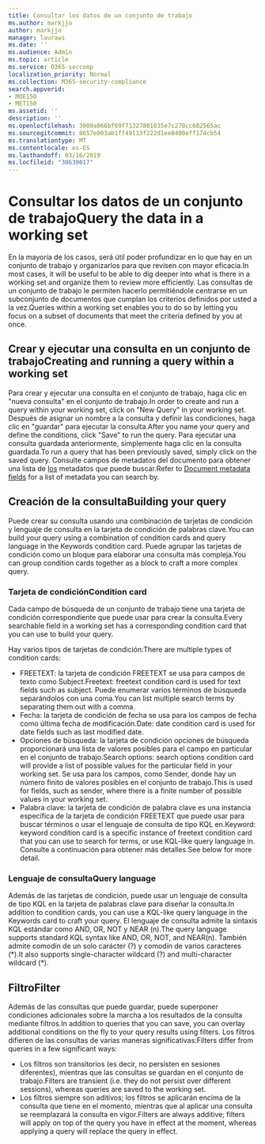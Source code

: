 ```yaml
---
title: Consultar los datos de un conjunto de trabajo
ms.author: markjjo
author: markjjo
manager: laurawi
ms.date: ''
ms.audience: Admin
ms.topic: article
ms.service: O365-seccomp
localization_priority: Normal
ms.collection: M365-security-compliance
search.appverid:
- MOE150
- MET150
ms.assetid: ''
description: ''
ms.openlocfilehash: 3000a066bf69f71327801035e7c270cc602565ac
ms.sourcegitcommit: 8657e003ab1ff49113f222d1ee8400eff174cb54
ms.translationtype: MT
ms.contentlocale: es-ES
ms.lasthandoff: 03/16/2019
ms.locfileid: "30639017"
---
```

# <a name="query-the-data-in-a-working-set"></a><span data-ttu-id="7e62c-102">Consultar los datos de un conjunto de trabajo</span><span class="sxs-lookup"><span data-stu-id="7e62c-102">Query the data in a working set</span></span>

<span data-ttu-id="7e62c-103">En la mayoría de los casos, será útil poder profundizar en lo que hay en un conjunto de trabajo y organizarlos para que revisen con mayor eficacia.</span><span class="sxs-lookup"><span data-stu-id="7e62c-103">In most cases, it will be useful to be able to dig deeper into what is there in a working set and organize them to review more efficiently.</span></span> <span data-ttu-id="7e62c-104">Las consultas de un conjunto de trabajo le permiten hacerlo permitiéndole centrarse en un subconjunto de documentos que cumplan los criterios definidos por usted a la vez.</span><span class="sxs-lookup"><span data-stu-id="7e62c-104">Queries within a working set enables you to do so by letting you focus on a subset of documents that meet the criteria defined by you at once.</span></span>

## <a name="creating-and-running-a-query-within-a-working-set"></a><span data-ttu-id="7e62c-105">Crear y ejecutar una consulta en un conjunto de trabajo</span><span class="sxs-lookup"><span data-stu-id="7e62c-105">Creating and running a query within a working set</span></span>

<span data-ttu-id="7e62c-106">Para crear y ejecutar una consulta en el conjunto de trabajo, haga clic en "nueva consulta" en el conjunto de trabajo.</span><span class="sxs-lookup"><span data-stu-id="7e62c-106">In order to create and run a query within your working set, click on "New Query" in your working set.</span></span> <span data-ttu-id="7e62c-107">Después de asignar un nombre a la consulta y definir las condiciones, haga clic en "guardar" para ejecutar la consulta.</span><span class="sxs-lookup"><span data-stu-id="7e62c-107">After you name your query and define the conditions, click "Save" to run the query.</span></span> <span data-ttu-id="7e62c-108">Para ejecutar una consulta guardada anteriormente, simplemente haga clic en la consulta guardada.</span><span class="sxs-lookup"><span data-stu-id="7e62c-108">To run a query that has been previously saved, simply click on the saved query.</span></span> <span data-ttu-id="7e62c-109">Consulte campos de metadatos del documento para obtener una lista de [los](document-metadata-fields.md) metadatos que puede buscar.</span><span class="sxs-lookup"><span data-stu-id="7e62c-109">Refer to [Document metadata fields](document-metadata-fields.md) for a list of metadata you can search by.</span></span>

## <a name="building-your-query"></a><span data-ttu-id="7e62c-110">Creación de la consulta</span><span class="sxs-lookup"><span data-stu-id="7e62c-110">Building your query</span></span>

<span data-ttu-id="7e62c-111">Puede crear su consulta usando una combinación de tarjetas de condición y lenguaje de consulta en la tarjeta de condición de palabras clave.</span><span class="sxs-lookup"><span data-stu-id="7e62c-111">You can build your query using a combination of condition cards and query language in the Keywords condition card.</span></span> <span data-ttu-id="7e62c-112">Puede agrupar las tarjetas de condición como un bloque para elaborar una consulta más compleja.</span><span class="sxs-lookup"><span data-stu-id="7e62c-112">You can group condition cards together as a block to craft a more complex query.</span></span>

### <a name="condition-card"></a><span data-ttu-id="7e62c-113">Tarjeta de condición</span><span class="sxs-lookup"><span data-stu-id="7e62c-113">Condition card</span></span>

<span data-ttu-id="7e62c-114">Cada campo de búsqueda de un conjunto de trabajo tiene una tarjeta de condición correspondiente que puede usar para crear la consulta.</span><span class="sxs-lookup"><span data-stu-id="7e62c-114">Every searchable field in a working set has a corresponding condition card that you can use to build your query.</span></span>

<span data-ttu-id="7e62c-115">Hay varios tipos de tarjetas de condición:</span><span class="sxs-lookup"><span data-stu-id="7e62c-115">There are multiple types of condition cards:</span></span>
- <span data-ttu-id="7e62c-116">FREETEXT: la tarjeta de condición FREETEXT se usa para campos de texto como Subject.</span><span class="sxs-lookup"><span data-stu-id="7e62c-116">Freetext: freetext condition card is used for text fields such as subject.</span></span> <span data-ttu-id="7e62c-117">Puede enumerar varios términos de búsqueda separándolos con una coma.</span><span class="sxs-lookup"><span data-stu-id="7e62c-117">You can list multiple search terms by separating them out with a comma.</span></span>
- <span data-ttu-id="7e62c-118">Fecha: la tarjeta de condición de fecha se usa para los campos de fecha como última fecha de modificación.</span><span class="sxs-lookup"><span data-stu-id="7e62c-118">Date: date condition card is used for date fields such as last modified date.</span></span>
- <span data-ttu-id="7e62c-119">Opciones de búsqueda: la tarjeta de condición opciones de búsqueda proporcionará una lista de valores posibles para el campo en particular en el conjunto de trabajo.</span><span class="sxs-lookup"><span data-stu-id="7e62c-119">Search options: search options condition card will provide a list of possible values for the particular field in your working set.</span></span> <span data-ttu-id="7e62c-120">Se usa para los campos, como Sender, donde hay un número finito de valores posibles en el conjunto de trabajo.</span><span class="sxs-lookup"><span data-stu-id="7e62c-120">This is used for fields, such as sender, where there is a finite number of possible values in your working set.</span></span>
- <span data-ttu-id="7e62c-121">Palabra clave: la tarjeta de condición de palabra clave es una instancia específica de la tarjeta de condición FREETEXT que puede usar para buscar términos o usar el lenguaje de consulta de tipo KQL en.</span><span class="sxs-lookup"><span data-stu-id="7e62c-121">Keyword: keyword condition card is a specific instance of freetext condition card that you can use to search for terms, or use KQL-like query language in.</span></span> <span data-ttu-id="7e62c-122">Consulte a continuación para obtener más detalles.</span><span class="sxs-lookup"><span data-stu-id="7e62c-122">See below for more detail.</span></span>

### <a name="query-language"></a><span data-ttu-id="7e62c-123">Lenguaje de consulta</span><span class="sxs-lookup"><span data-stu-id="7e62c-123">Query language</span></span>

<span data-ttu-id="7e62c-124">Además de las tarjetas de condición, puede usar un lenguaje de consulta de tipo KQL en la tarjeta de palabras clave para diseñar la consulta.</span><span class="sxs-lookup"><span data-stu-id="7e62c-124">In addition to condition cards, you can use a KQL-like query language in the Keywords card to craft your query.</span></span> <span data-ttu-id="7e62c-125">El lenguaje de consulta admite la sintaxis KQL estándar como AND, OR, NOT y NEAR (n).</span><span class="sxs-lookup"><span data-stu-id="7e62c-125">The query language supports standard KQL syntax like AND, OR, NOT, and NEAR(n).</span></span> <span data-ttu-id="7e62c-126">También admite comodín de un solo carácter (?) y comodín de varios caracteres (\*).</span><span class="sxs-lookup"><span data-stu-id="7e62c-126">It also supports single-character wildcard (?) and multi-character wildcard (\*).</span></span>

## <a name="filter"></a><span data-ttu-id="7e62c-127">Filtro</span><span class="sxs-lookup"><span data-stu-id="7e62c-127">Filter</span></span>

<span data-ttu-id="7e62c-128">Además de las consultas que puede guardar, puede superponer condiciones adicionales sobre la marcha a los resultados de la consulta mediante filtros.</span><span class="sxs-lookup"><span data-stu-id="7e62c-128">In addition to queries that you can save, you can overlay additional conditions on the fly to your query results using filters.</span></span> <span data-ttu-id="7e62c-129">Los filtros difieren de las consultas de varias maneras significativas:</span><span class="sxs-lookup"><span data-stu-id="7e62c-129">Filters differ from queries in a few significant ways:</span></span>
- <span data-ttu-id="7e62c-130">Los filtros son transitorios (es decir, no persisten en sesiones diferentes), mientras que las consultas se guardan en el conjunto de trabajo.</span><span class="sxs-lookup"><span data-stu-id="7e62c-130">Filters are transient (i.e. they do not persist over different sessions), whereas queries are saved to the working set.</span></span>
- <span data-ttu-id="7e62c-131">Los filtros siempre son aditivos; los filtros se aplicarán encima de la consulta que tiene en el momento, mientras que al aplicar una consulta se reemplazará la consulta en vigor.</span><span class="sxs-lookup"><span data-stu-id="7e62c-131">Filters are always additive; filters will apply on top of the query you have in effect at the moment, whereas applying a query will replace the query in effect.</span></span>